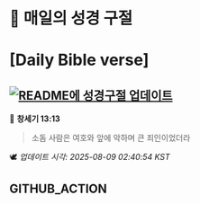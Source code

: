 # 🙏 매일의 성경 구절
# [Daily Bible verse]
## [![README에 성경구절 업데이트](https://github.com/DONGSUKA/first_test/actions/workflows/update-readme-bible.yml/badge.svg)](https://github.com/DONGSUKA/first_test/actions/workflows/update-readme-bible.yml)
<!-- START_BIBLE_VERSE -->
📖 **창세기 13:13**
> 소돔 사람은 여호와 앞에 악하며 큰 죄인이었더라

🕊️ _업데이트 시각: 2025-08-09 02:40:54 KST_
  <!-- END_BIBLE_VERSE -->
## GITHUB_ACTION
